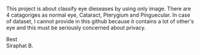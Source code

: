 This project is about classify eye dieseases by using only image. There are 4 catagoriges as normal eye, Cataract, Pterygium and Pinguecular. 
In case of dataset, I cannot provide in this github because it contains a lot of other's eye and this must be seriously concerned about privacy.

Best<br />
Siraphat B.
